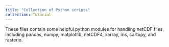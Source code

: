```yaml
---
title: "Collection of Python scripts"
collection: Tutorial
---
```

These files contain some helpful python modules for handling netCDF files, including pandas, numpy, matplotlib, netCDF4, xarray, iris, cartopy, and rasterio. 

